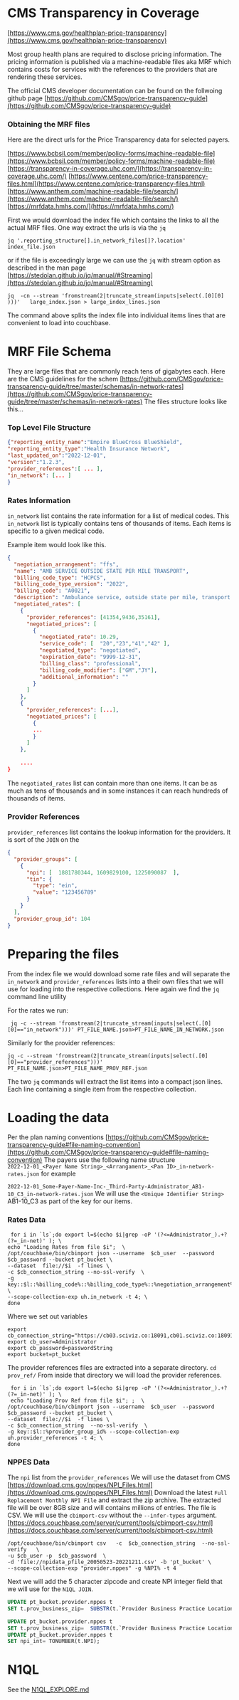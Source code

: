 # CMS Transparency in Coverage
[https://www.cms.gov/healthplan-price-transparency](https://www.cms.gov/healthplan-price-transparency)

Most group health plans are required to disclose pricing information. The pricing information is published via a machine-readable files aka MRF
which contains costs for services with the references to the providers that are rendering these services.

The official CMS developer documentation can be found on the follwoing github page
[https://github.com/CMSgov/price-transparency-guide](https://github.com/CMSgov/price-transparency-guide)

### Obtaining the MRF files
Here are the direct urls for the Price Transparency data for selected payers.  

[https://www.bcbsil.com/member/policy-forms/machine-readable-file](https://www.bcbsil.com/member/policy-forms/machine-readable-file)
[https://transparency-in-coverage.uhc.com/](https://transparency-in-coverage.uhc.com/)
[https://www.centene.com/price-transparency-files.html](https://www.centene.com/price-transparency-files.html)
[https://www.anthem.com/machine-readable-file/search/](https://www.anthem.com/machine-readable-file/search/)
[https://mrfdata.hmhs.com/](https://mrfdata.hmhs.com/)


First we would download the index file which contains the links to all the actual MRF files.
One way extract the urls is via the `jq`

```shell
jq '.reporting_structure[].in_network_files[]?.location' index_file.json
```
or if the file is exceedingly large we can use the `jq` with stream option as described in the man page
[https://stedolan.github.io/jq/manual/#Streaming](https://stedolan.github.io/jq/manual/#Streaming)
```shell
jq  -cn --stream 'fromstream(2|truncate_stream(inputs|select(.[0][0] )))'   large_index.json > large_index_lines.json
```
The command above splits the index file into individual items lines that are convenient to load into couchbase.

# MRF File Schema
They are large files that are commonly reach tens of gigabytes each. 
Here are the CMS guidelines for the schem [https://github.com/CMSgov/price-transparency-guide/tree/master/schemas/in-network-rates](https://github.com/CMSgov/price-transparency-guide/tree/master/schemas/in-network-rates)
The files structure looks like this...

### Top Level File Structure
```json
{"reporting_entity_name":"Empire BlueCross BlueShield",
"reporting_entity_type":"Health Insurance Network",
"last_updated_on":"2022-12-01",
"version":"1.2.3",
"provider_references":[ ... ],
"in_network": [... ]
}
```
### Rates Information
`in_network` list contains the rate information for a list of medical codes. This `in_network` list is typically contains tens of thousands of items. Each items is specific to a given medical code.

Example item would look like this.

```json
{
  "negotiation_arrangement": "ffs",
  "name": "AMB SERVICE OUTSIDE STATE PER MILE TRANSPORT",
  "billing_code_type": "HCPCS",
  "billing_code_type_version": "2022",
  "billing_code": "A0021",
  "description": "Ambulance service, outside state per mile, transport (Medicaid only)",
  "negotiated_rates": [
    {
      "provider_references": [41354,9436,35161],
      "negotiated_prices": [
        {
          "negotiated_rate": 10.29,
          "service_code": [  "20","23","41","42" ],
          "negotiated_type": "negotiated",
          "expiration_date": "9999-12-31",
          "billing_class": "professional",
          "billing_code_modifier": ["GM","JY"],
          "additional_information": ""
        }
      ]
    },
    {
      "provider_references": [...],
      "negotiated_prices": [
        {
        ...
        }
      ]
    },
  
    ....
}

```
The `negotiated_rates` list  can contain more than one items. It can be as much as tens of thousands and in some instances it can reach hundreds of thousands of items.

### Provider References
`provider_references` list contains the lookup information for the providers. It is sort of the `JOIN` on the 
```json
{
  "provider_groups": [
    {
      "npi": [  1881780344, 1609829100, 1225090087  ],
      "tin": {
        "type": "ein",
        "value": "123456789"
      }
    }
  ],
  "provider_group_id": 104
}
```

# Preparing the files

From the index file we would download some rate files and will separate the `in_network` and `provider_references` lists into a their own files that we will use for loading into the respective collections.
Here again we find the `jq` command line utility

For the rates we run:
```shell
 jq -c --stream 'fromstream(2|truncate_stream(inputs|select(.[0][0]=="in_network")))' PT_FILE_NAME.json>PT_FILE_NAME_IN_NETWORK.json 
```

Similarly for the provider references:
```shell
jq -c --stream 'fromstream(2|truncate_stream(inputs|select(.[0][0]=="provider_references")))'  PT_FILE_NAME.json>PT_FILE_NAME_PROV_REF.json
``` 
The two `jq` commands will extract the list items into a compact json lines. Each line containing a single item from the respective collection.

# Loading the data
Per the plan naming conventions [https://github.com/CMSgov/price-transparency-guide#file-naming-convention](https://github.com/CMSgov/price-transparency-guide#file-naming-convention)
The payers use the following name structure    
`2022-12-01_<Payer Name String>_<Arrangament>_<Pan ID>_in-network-rates.json` for example

`2022-12-01_Some-Payer-Name-Inc-_Third-Party-Administrator_AB1-10_C3_in-network-rates.json`
We will use the `<Unique Identifier String>` AB1-10_C3 as part of the key for our items. 

### Rates Data
```shell
 for i in `ls`;do export l=$(echo $i|grep -oP '(?<=Administrator_).+?(?=_in-net)' ); \
echo "Loading Rates from file $i";  \
/opt/couchbase/bin/cbimport json --username  $cb_user  --password $cb_password --bucket pt_bucket \
--dataset  file://$i  -f lines \
-c $cb_connection_string --no-ssl-verify  \
-g key::$l::%billing_code%::%billing_code_type%::%negotiation_arrangement% \
--scope-collection-exp uh.in_network -t 4; \
done 
```
Where we set out variables 
```shell
export cb_connection_string="https://cb03.sciviz.co:18091,cb01.sciviz.co:18091,cb02.sciviz.co:18091"
export cb_user=Administrator
export cb_password=passwordString
export bucket=pt_bucket
```

The provider references files are extracted into a separate directory.
`cd prov_ref/`
From inside that directory we will load the provider references.

```shell
 for i in `ls`;do export l=$(echo $i|grep -oP '(?<=Administrator_).+?(?=_in-net)' ); \
 echo "Loading Prov Ref from file $i"; ;  \
/opt/couchbase/bin/cbimport json --username  $cb_user  --password $cb_password --bucket pt_bucket \
--dataset  file://$i  -f lines \
-c $cb_connection_string  --no-ssl-verify  \
-g key::$l::%provider_group_id% --scope-collection-exp uh.provider_references -t 4; \
done 
```




 
### NPPES Data 

The `npi` list from the `provider_references`
We will use the dataset from CMS [https://download.cms.gov/nppes/NPI_Files.html](https://download.cms.gov/nppes/NPI_Files.html)
Download the latest `Full Replacement Monthly NPI File` and extract the zip archive. The extracted file will be over 8GB size and will contains millions of entries.
The file is CSV. We will use the `cbimport-csv` without the `--infer-types` argument.  
[https://docs.couchbase.com/server/current/tools/cbimport-csv.html](https://docs.couchbase.com/server/current/tools/cbimport-csv.html)

```shell
/opt/couchbase/bin/cbimport csv   -c  $cb_connection_string  --no-ssl-verify   \
-u $cb_user -p  $cb_password  \
-d 'file://npidata_pfile_20050523-20221211.csv' -b 'pt_bucket' \
--scope-collection-exp "provider.nppes" -g %NPI% -t 4
```
Next we will add the 5 character zipcode and create NPI integer field that we will use for the `N1QL JOIN`. 
```sql
UPDATE pt_bucket.provider.nppes t
SET t.prov_business_zip=  SUBSTR(t.`Provider Business Practice Location Address Postal Code`,0,5);

UPDATE pt_bucket.provider.nppes t
SET t.prov_business_zip=  SUBSTR(t.`Provider Business Practice Location Address Postal Code`,0,5);
UPDATE pt_bucket.provider.nppes t
SET npi_int= TONUMBER(t.NPI);
```

# N1QL 
See the [N1QL_EXPLORE.md](N1QL_EXPLORE.md)